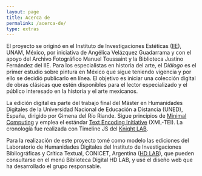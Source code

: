 ```yaml
---
layout: page
title: Acerca de
permalink: /acerca-de/
type: extras
---
```

<!-- 
## Acerca de -->

El proyecto se originó en el Instituto de
Investigaciones Estéticas (<a href="https://www.esteticas.unam.mx/" target="blank">IIE</a>), UNAM, México, por iniciativa de Angélica 
Velázquez Guadarrama y con el apoyo del Archivo Fotográfico Manuel Toussaint y la Biblioteca Justino Fernández del IIE. Para los especialistas en historia del arte, el <i>Diálogo</i>  es el primer estudio sobre pintura en México que sigue teniendo vigencia y por ello se decidió publicarlo en línea. El objetivo es iniciar una colección digital de obras clásicas 
que estén disponibles para el lector especializado y el público interesado en la historia y el arte mexicanos.

La edición digital es parte del trabajo final del Máster en Humanidades
Digitales de la Universidad Nacional de Educación a Distancia (UNED), España, dirigido por Gimena del Río Riande. Sigue 
principios de <a href="https://go-dh.github.io/mincomp/about/" target="_blank">Minimal Computing</a> y emplea el estándar 
<a href="https://tei-c.org/" target="_blank">Text Encoding Initiative</a> (XML-TEI). La cronología fue realizada con 
Timeline JS del  <a href="//timeline.knightlab.com/" target="_blank">Knight LAB</a>.
      
        
Para la realización de este proyecto tomé como modelo las ediciones del 
Laboratorio de Humanidades Digitales del Instituto de Investigaciones Bibliográficas y Crítica Textual, CONICET, Argentina (<a href="https://hdlab.space/" target="_blank">HD LAB</a>), que pueden consultarse en el menú Biblioteca Digital HD LAB, y usé el diseño web que ha desarrollado el grupo responsable.
    


